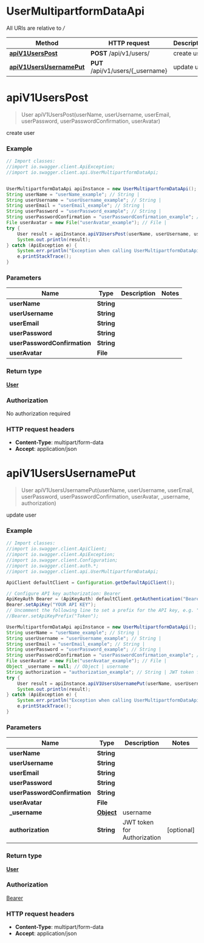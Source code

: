 # UserMultipartformDataApi

All URIs are relative to */*

Method | HTTP request | Description
------------- | ------------- | -------------
[**apiV1UsersPost**](UserMultipartformDataApi.md#apiV1UsersPost) | **POST** /api/v1/users/ | create user
[**apiV1UsersUsernamePut**](UserMultipartformDataApi.md#apiV1UsersUsernamePut) | **PUT** /api/v1/users/{_username} | update user

<a name="apiV1UsersPost"></a>
# **apiV1UsersPost**
> User apiV1UsersPost(userName, userUsername, userEmail, userPassword, userPasswordConfirmation, userAvatar)

create user

### Example
```java
// Import classes:
//import io.swagger.client.ApiException;
//import io.swagger.client.api.UserMultipartformDataApi;


UserMultipartformDataApi apiInstance = new UserMultipartformDataApi();
String userName = "userName_example"; // String | 
String userUsername = "userUsername_example"; // String | 
String userEmail = "userEmail_example"; // String | 
String userPassword = "userPassword_example"; // String | 
String userPasswordConfirmation = "userPasswordConfirmation_example"; // String | 
File userAvatar = new File("userAvatar_example"); // File | 
try {
    User result = apiInstance.apiV1UsersPost(userName, userUsername, userEmail, userPassword, userPasswordConfirmation, userAvatar);
    System.out.println(result);
} catch (ApiException e) {
    System.err.println("Exception when calling UserMultipartformDataApi#apiV1UsersPost");
    e.printStackTrace();
}
```

### Parameters

Name | Type | Description  | Notes
------------- | ------------- | ------------- | -------------
 **userName** | **String**|  |
 **userUsername** | **String**|  |
 **userEmail** | **String**|  |
 **userPassword** | **String**|  |
 **userPasswordConfirmation** | **String**|  |
 **userAvatar** | **File**|  |

### Return type

[**User**](User.md)

### Authorization

No authorization required

### HTTP request headers

 - **Content-Type**: multipart/form-data
 - **Accept**: application/json

<a name="apiV1UsersUsernamePut"></a>
# **apiV1UsersUsernamePut**
> User apiV1UsersUsernamePut(userName, userUsername, userEmail, userPassword, userPasswordConfirmation, userAvatar, _username, authorization)

update user

### Example
```java
// Import classes:
//import io.swagger.client.ApiClient;
//import io.swagger.client.ApiException;
//import io.swagger.client.Configuration;
//import io.swagger.client.auth.*;
//import io.swagger.client.api.UserMultipartformDataApi;

ApiClient defaultClient = Configuration.getDefaultApiClient();

// Configure API key authorization: Bearer
ApiKeyAuth Bearer = (ApiKeyAuth) defaultClient.getAuthentication("Bearer");
Bearer.setApiKey("YOUR API KEY");
// Uncomment the following line to set a prefix for the API key, e.g. "Token" (defaults to null)
//Bearer.setApiKeyPrefix("Token");

UserMultipartformDataApi apiInstance = new UserMultipartformDataApi();
String userName = "userName_example"; // String | 
String userUsername = "userUsername_example"; // String | 
String userEmail = "userEmail_example"; // String | 
String userPassword = "userPassword_example"; // String | 
String userPasswordConfirmation = "userPasswordConfirmation_example"; // String | 
File userAvatar = new File("userAvatar_example"); // File | 
Object _username = null; // Object | username
String authorization = "authorization_example"; // String | JWT token for Authorization
try {
    User result = apiInstance.apiV1UsersUsernamePut(userName, userUsername, userEmail, userPassword, userPasswordConfirmation, userAvatar, _username, authorization);
    System.out.println(result);
} catch (ApiException e) {
    System.err.println("Exception when calling UserMultipartformDataApi#apiV1UsersUsernamePut");
    e.printStackTrace();
}
```

### Parameters

Name | Type | Description  | Notes
------------- | ------------- | ------------- | -------------
 **userName** | **String**|  |
 **userUsername** | **String**|  |
 **userEmail** | **String**|  |
 **userPassword** | **String**|  |
 **userPasswordConfirmation** | **String**|  |
 **userAvatar** | **File**|  |
 **_username** | [**Object**](.md)| username |
 **authorization** | **String**| JWT token for Authorization | [optional]

### Return type

[**User**](User.md)

### Authorization

[Bearer](../README.md#Bearer)

### HTTP request headers

 - **Content-Type**: multipart/form-data
 - **Accept**: application/json

